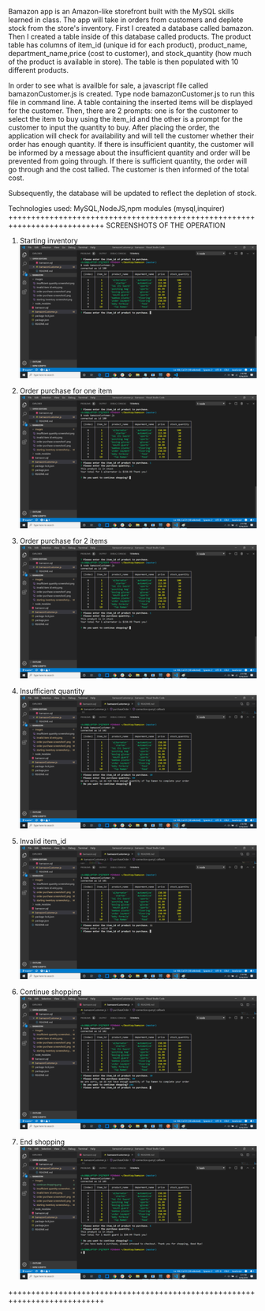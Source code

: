 Bamazon app is an Amazon-like storefront built with the MySQL skills learned in class. 
The app will take in orders from customers and deplete stock from the store's inventory. 
First I created a database called bamazon. Then I created a table inside of this database
called products. The product table has columns of item_id (unique id for each product), 
product_name, department_name,price (cost to customer), and stock_quantity (how much of the 
product is available in store). The table is then populated with 10 different products. 

In order to see what is availble for sale, a javascript file called bamazonCustomer.js is 
created. Type node bamazonCustomer.js to run this file in command line. A table containing the inserted items will be displayed for the customer. Then, there are 2 prompts: one is for the customer to select 
the item to buy using the item_id and the other is a prompt for the customer to input the quantity 
to buy. After placing the order, the application will check for availability and will tell the customer 
whether their order has enough quantity. If there is insufficient quantity, the customer will be 
informed by a message about the insufficient quantity and order will be prevented from going through.
If there is sufficient quantity, the order will go through and the cost tallied. The customer is then
informed of the total cost. 

Subsequently, the database will be updated to reflect the depletion of stock. 

Technologies used: MySQL,NodeJS,npm modules (mysql,inquirer)
+++++++++++++++++++++++++++++++++++++++++++++++++++++++++++++++++++++++++++
SCREENSHOTS OF THE OPERATION

1.  Starting inventory
 ![images](https://github.com/vkcgithub2019/bamazon/blob/master/images/starting%20inventory%20screenshot.png)

2.  Order purchase for one item
 ![images](https://github.com/vkcgithub2019/bamazon/blob/master/images/order%20purchase%20screenshot1.png) 

3.  Order purchase for 2 items
 ![images](https://github.com/vkcgithub2019/bamazon/blob/master/images/order%20purchase%20screenshot2.png) 

4.  Insufficient quantity
 ![images](https://github.com/vkcgithub2019/bamazon/blob/master/images/insufficient%20quantity%20screenshot.png)

5.  Invalid item_id
 ![images](https://github.com/vkcgithub2019/bamazon/blob/master/images/invalid%20item%20id%20entry.png)

6.  Continue shopping
![images](https://github.com/vkcgithub2019/bamazon/blob/master/images/continue%20shopping.png) 

7.  End shopping
![images](https://github.com/vkcgithub2019/bamazon/blob/master/images/end%20shopping.png)

+++++++++++++++++++++++++++++++++++++++++++++++++++++++++++++++++++++++++++

